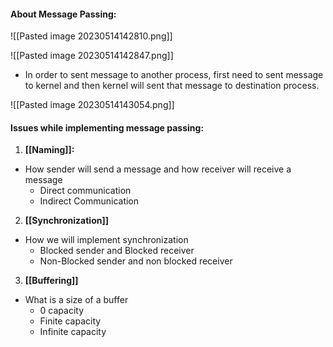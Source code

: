 #### About Message Passing:

![[Pasted image 20230514142810.png]]

![[Pasted image 20230514142847.png]]

* In order to sent message to another process, first need to sent message to kernel and then kernel will sent that message to destination process.

![[Pasted image 20230514143054.png]]


#### Issues while implementing message passing:

1. **[[Naming]]:**
 * How sender will send a message and how receiver will receive a message
	 * Direct communication
	 * Indirect Communication

2. **[[Synchronization]]**
 * How we will implement synchronization
	 * Blocked sender and Blocked receiver
	 * Non-Blocked sender and non blocked receiver

3. **[[Buffering]]**
 * What is a size of a buffer
	 * 0 capacity
	 * Finite capacity
	 * Infinite capacity

